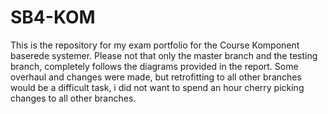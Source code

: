 # SB4-KOM

This is the repository for my exam portfolio for the Course Komponent baserede systemer.
Please not that only the master branch and the testing branch, completely follows the diagrams provided in the report.
Some overhaul and changes were made, but retrofitting to all other branches would be a difficult task, i did not want to spend an hour cherry picking changes to all other branches.